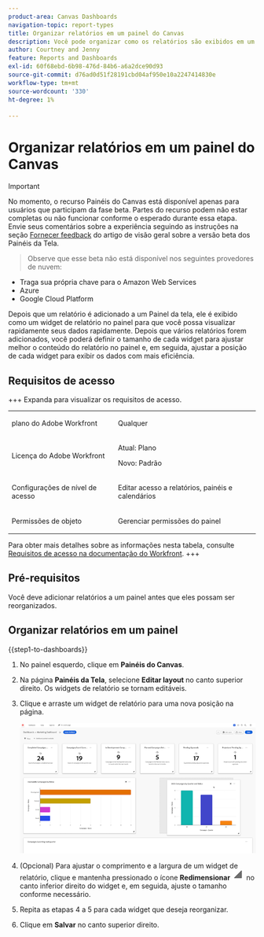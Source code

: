 ```yaml
---
product-area: Canvas Dashboards
navigation-topic: report-types
title: Organizar relatórios em um painel do Canvas
description: Você pode organizar como os relatórios são exibidos em um painel da Tela depois de serem adicionados a um.
author: Courtney and Jenny
feature: Reports and Dashboards
exl-id: 60f68ebd-6b98-476d-84b6-a6a2dce90d93
source-git-commit: d76ad0d51f28191cbd04af950e10a2247414830e
workflow-type: tm+mt
source-wordcount: '330'
ht-degree: 1%

---
```


# Organizar relatórios em um painel do Canvas

>[!IMPORTANT]
>
>No momento, o recurso Painéis do Canvas está disponível apenas para usuários que participam da fase beta. Partes do recurso podem não estar completas ou não funcionar conforme o esperado durante essa etapa. Envie seus comentários sobre a experiência seguindo as instruções na seção [Fornecer feedback](/help/quicksilver/product-announcements/betas/canvas-dashboards-beta/canvas-dashboards-beta-information.md#provide-feedback) do artigo de visão geral sobre a versão beta dos Painéis da Tela.<br>
>>Observe que esse beta não está disponível nos seguintes provedores de nuvem:
>
>* Traga sua própria chave para o Amazon Web Services
>* Azure
>* Google Cloud Platform


Depois que um relatório é adicionado a um Painel da tela, ele é exibido como um widget de relatório no painel para que você possa visualizar rapidamente seus dados rapidamente. Depois que vários relatórios forem adicionados, você poderá definir o tamanho de cada widget para ajustar melhor o conteúdo do relatório no painel e, em seguida, ajustar a posição de cada widget para exibir os dados com mais eficiência.

## Requisitos de acesso

+++ Expanda para visualizar os requisitos de acesso. 

<table style="table-layout:auto"> 
<col> 
</col> 
<col> 
</col> 
<tbody> 
<tr> 
   <td role="rowheader"><p>plano do Adobe Workfront</p></td> 
   <td> 
<p>Qualquer </p> 
   </td> 
<tr> 
 <tr> 
   <td role="rowheader"><p>Licença do Adobe Workfront</p></td> 
   <td> 
<p>Atual: Plano </p> 
<p>Novo: Padrão</p> 
   </td> 
   </tr> 
  </tr> 
  <tr> 
   <td role="rowheader"><p>Configurações de nível de acesso</p></td> 
   <td><p>Editar acesso a relatórios, painéis e calendários</p>
  </td> 
  </tr>  
        <tr> 
   <td role="rowheader"><p>Permissões de objeto</p></td> 
   <td><p>Gerenciar permissões do painel</p>
  </td> 
  </tr>
</tbody> 
</table>

Para obter mais detalhes sobre as informações nesta tabela, consulte [Requisitos de acesso na documentação do Workfront](/help/quicksilver/administration-and-setup/add-users/access-levels-and-object-permissions/access-level-requirements-in-documentation.md).
+++

## Pré-requisitos

Você deve adicionar relatórios a um painel antes que eles possam ser reorganizados.

## Organizar relatórios em um painel

{{step1-to-dashboards}}

1. No painel esquerdo, clique em **Painéis do Canvas**.

1. Na página **Painéis da Tela**, selecione **Editar layout** no canto superior direito. Os widgets de relatório se tornam editáveis.

1. Clique e arraste um widget de relatório para uma nova posição na página.

   ![Mover widget de relatório](assets/moving-report-widget.png)

1. (Opcional) Para ajustar o comprimento e a largura de um widget de relatório, clique e mantenha pressionado o ícone **Redimensionar** ![Redimensionar](assets/resize-icon.png) no canto inferior direito do widget e, em seguida, ajuste o tamanho conforme necessário.

1. Repita as etapas 4 a 5 para cada widget que deseja reorganizar.

1. Clique em **Salvar** no canto superior direito.

